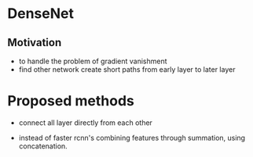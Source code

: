 # DenseNet

## Motivation

* to handle the problem of gradient vanishment
* find other network create short paths from early layer to later layer

# Proposed methods

* connect all layer directly from each other

* instead of faster rcnn's combining features through summation, using concatenation.

